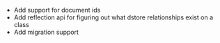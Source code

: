 * Add support for document ids
* Add reflection api for figuring out what dstore relationships exist on
  a class
* Add migration support
